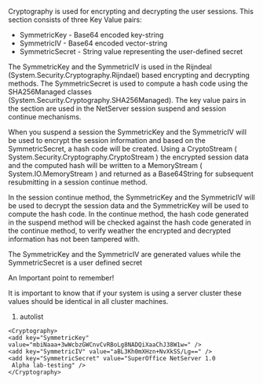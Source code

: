 <properties date="2016-05-10"
SortOrder="70"
/>

 

Cryptography is used for encrypting and decrypting the user sessions. This section consists of three Key Value pairs:

* SymmetricKey         - Base64 encoded key-string
* SymmetricIV          - Base64 encoded vector-string
* SymmetricSecret     - String value representing the user-defined secret

 

The SymmetricKey and the SymmetricIV is used in the Rijndeal (System.Security.Cryptography.Rijndael) based encrypting and decrypting methods. The SymmetricSecret is used to compute a hash code using the SHA256Managed classes (System.Security.Cryptography.SHA256Managed). The key value pairs in the section are used in the NetServer session suspend and session continue mechanisms.

When you suspend a session the SymmetricKey and the SymmetricIV will be used to encrypt the session information and based on the SymmetricSecret, a hash code will be created. Using a CryptoStream ( System.Security.Cryptography.CryptoStream ) the encrypted session data and the computed hash will be written to a MemoryStream ( System.IO.MemoryStream ) and returned as a Base64String for subsequent resubmitting in a session continue method.

In the session continue method, the SymmetricKey and the SymmetricIV will be used to decrypt the session data and the SymmetricKey will be used to compute the hash code. In the continue method, the hash code generated in the suspend method will be checked against the hash code generated in the continue method, to verify weather the encrypted and decrypted information has not been tampered with.

The SymmetricKey and the SymmetricIV are generated values while the SymmetricSecret is a user defined secret

 

An Important point to remember!

It is important to know that if your system is using a server cluster these values should be identical in all cluster machines. 

1. autolist

 

```
<Cryptography>
<add key="SymmetricKey" 
value="mbiNaaa+3wWcbzGWCnvCvRBoLg8NADQiXaaChJ38W1w=" />
<add key="SymmetricIV" value="aBL3Kh0mXHzn+NvXkSS/Lg==" />
<add key="SymmetricSecret" value="SuperOffice NetServer 1.0  
 Alpha lab-testing" />
</Cryptography>
```

 
